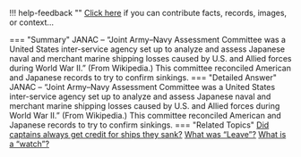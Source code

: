 !!! help-feedback ""
    <a href="/feedback/" data-feedback-link>Click here</a>
    if you can contribute facts, records, images, or context…

<a id="summary"></a>
=== "Summary"
    JANAC – “Joint Army–Navy Assessment Committee was a United States inter-service agency set up to analyze and assess Japanese naval and merchant marine shipping losses caused by U.S. and Allied forces during World War II.” (From Wikipedia.) This committee reconciled American and Japanese records to try to confirm sinkings.
=== "Detailed Answer"
    JANAC – “Joint Army–Navy Assessment Committee was a United States inter-service agency set up to analyze and assess Japanese naval and merchant marine shipping losses caused by U.S. and Allied forces during World War II.” (From Wikipedia.) This committee reconciled American and Japanese records to try to confirm sinkings.
=== "Related Topics"
    [Did captains always get credit for ships they sank?](did-captains-always-get-credit-for-ships-they-sank.md#summary)
    [What was “Leave”?](what-was-leave.md#summary)
    [What is a “watch”?](what-is-a-watch.md#summary)
